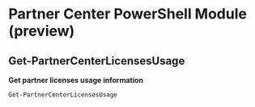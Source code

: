# Partner Center PowerShell Module (preview) #

## Get-PartnerCenterLicensesUsage ##

**Get partner licenses usage information**

    Get-PartnerCenterLicensesUsage
